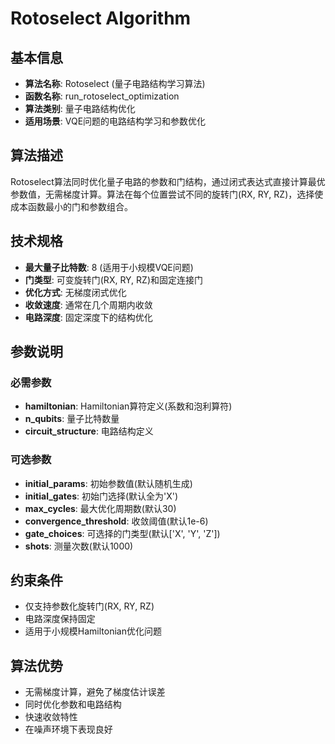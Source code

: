 # Rotoselect Algorithm

## 基本信息
- **算法名称**: Rotoselect (量子电路结构学习算法)
- **函数名称**: run_rotoselect_optimization
- **算法类别**: 量子电路结构优化
- **适用场景**: VQE问题的电路结构学习和参数优化

## 算法描述
Rotoselect算法同时优化量子电路的参数和门结构，通过闭式表达式直接计算最优参数值，无需梯度计算。算法在每个位置尝试不同的旋转门(RX, RY, RZ)，选择使成本函数最小的门和参数组合。

## 技术规格
- **最大量子比特数**: 8 (适用于小规模VQE问题)
- **门类型**: 可变旋转门(RX, RY, RZ)和固定连接门
- **优化方式**: 无梯度闭式优化
- **收敛速度**: 通常在几个周期内收敛
- **电路深度**: 固定深度下的结构优化

## 参数说明

### 必需参数
- **hamiltonian**: Hamiltonian算符定义(系数和泡利算符)
- **n_qubits**: 量子比特数量
- **circuit_structure**: 电路结构定义

### 可选参数
- **initial_params**: 初始参数值(默认随机生成)
- **initial_gates**: 初始门选择(默认全为'X')
- **max_cycles**: 最大优化周期数(默认30)
- **convergence_threshold**: 收敛阈值(默认1e-6)
- **gate_choices**: 可选择的门类型(默认['X', 'Y', 'Z'])
- **shots**: 测量次数(默认1000)

## 约束条件
- 仅支持参数化旋转门(RX, RY, RZ)
- 电路深度保持固定
- 适用于小规模Hamiltonian优化问题

## 算法优势
- 无需梯度计算，避免了梯度估计误差
- 同时优化参数和电路结构
- 快速收敛特性
- 在噪声环境下表现良好